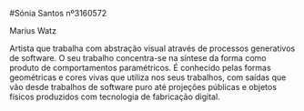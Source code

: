 #Sónia Santos
nº3160572

Marius Watz 

Artista que trabalha com abstração visual através de processos generativos de software. 
O seu trabalho concentra-se na síntese da forma como produto de comportamentos paramétricos. É conhecido pelas formas geométricas e cores vivas que utiliza nos seus trabalhos, com saídas que vão desde trabalhos de software puro até projeções públicas e objetos físicos produzidos com tecnologia de fabricação digital.

